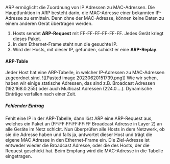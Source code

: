 ARP ermöglicht die Zuordnung von IP Adressen zu MAC-Adressen.
Die Hauptfunktion in ARP besteht darin, die MAC-Adresse einer bekannten IP-Adresse zu ermitteln. Denn ohne der MAC-Adresse, können keine Daten zu einem anderen Gerät übertragen werden.

1. Hosts sendet **ARP-Request** mit FF-FF-FF-FF-FF-FF. Jedes Gerät kriegt dieses Paket.  
2. In dem Ethernet-Frame steht nun die gesuchte IP.  
3. Wird der Hosts, mit dieser IP, gefunden, schickt er eine **ARP-Replay**.

#### ARP-Table
Jeder Host hat eine ARP-Tabelle, in welcher IP-Adressen zu MAC-Adressen zugeordnet sind.
![[Pasted image 20230620151739.png]]
Wie wir sehen, haben wir einige statische Adressen, das sind z.B. Broadcast Adressen (192.168.0.255) oder auch Multicast Adressen (224.0....).
Dynamische Einträge verfallen nach einer Zeit.

##### Fehlender Eintrag
Fehlt eine IP in der ARP-Tabelle, dann löst ARP eine ARP-Request aus, welches ein Paket an (FF:FF:FF:FF:FF:FF Broadcast Adresse in Layer 2) an alle Geräte im Netz schickt. Nun überprüfen alle Hosts in dem Netzwerk, ob sie die Adresse haben und falls ja, antwortet dieser Host und trägt die eigene MAC Adresse in den Ethernet-Frame ein. Die Ziel-Adresse ist entweder wieder die Broadcast Adresse, oder die des Hosts, der die Request geschickt hat. 
Beim Empfang wird die MAC-Adresse in die Tabelle eingetragen.
